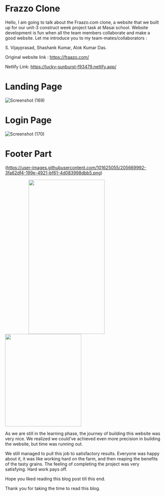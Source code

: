 # Frazzo Clone



Hello, I am going to talk about the Fraazo.com clone, a website that we built up for our unit-3 construct week project task at Masai school. Website development is fun when all the team members collaborate and make a good website. Let me introduce you to my team-mates/collaborators :

S. Vijayprasad,
Shashank Kumar,
Alok Kumar Das.

Original website link : https://fraazo.com/

Netlify Link: https://lucky-sunburst-f93479.netlify.app/
</br>

# Landing Page
![Screenshot (169)](https://user-images.githubusercontent.com/101625055/205669736-96f778cc-01c4-4e0e-9604-6badae55148e.png)

# Login Page
![Screenshot (170)](https://user-images.githubusercontent.com/101625055/205669841-5e23793a-7de3-4cf1-873f-f24537b7037b.png)

# Footer Part
(https://user-images.githubusercontent.com/101625055/205669992-3fa62df4-199e-4921-bf61-4d083998dbb5.png)

<img src="https://is2-ssl.mzstatic.com/image/thumb/Purple123/v4/d7/f4/27/d7f427b0-b79c-0822-fac9-e80df59d3cc2/pr_source.png/392x696bb.png" style="padding-left:15%" width="70%" height="500px" />
<img src="https://www.ondemandapps.in/wp-content/uploads/2022/03/Fraazo-1024x683.png" width="70%" height="300px" />


As we are still in the learning phase, the journey of building this website was very nice. We realized we could’ve achieved even more precision in building the website, but time was running out.

We still managed to pull this job to satisfactory results. Everyone was happy about it, it was like working hard on the farm, and then reaping the benefits of the tasty grains. The feeling of completing the project was very satisfying. Hard work pays off.

Hope you liked reading this blog post till this end.

Thank you for taking the time to read this blog.
